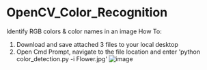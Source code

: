 # OpenCV_Color_Recognition
Identify RGB colors &amp; color names in an image
How To:
1) Download and save attached 3 files to your local desktop
2) Open Cmd Prompt, navigate to the file location and enter 'python color_detection.py -i Flower.jpg'
![image](https://user-images.githubusercontent.com/8421214/117681465-220ade80-b180-11eb-8a62-d0b64579f5e8.png)
